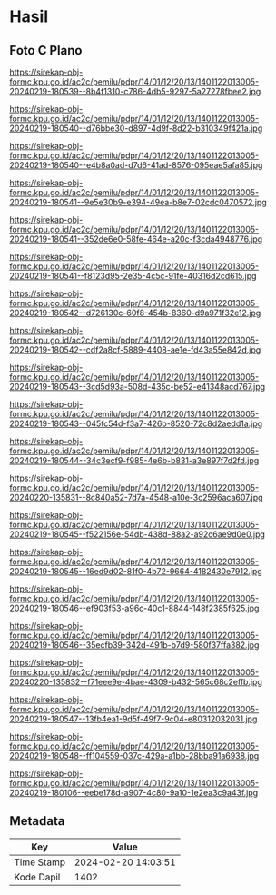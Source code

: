 # Hasil

## Foto C Plano

https://sirekap-obj-formc.kpu.go.id/ac2c/pemilu/pdpr/14/01/12/20/13/1401122013005-20240219-180539--8b4f1310-c786-4db5-9297-5a27278fbee2.jpg

https://sirekap-obj-formc.kpu.go.id/ac2c/pemilu/pdpr/14/01/12/20/13/1401122013005-20240219-180540--d76bbe30-d897-4d9f-8d22-b310349f421a.jpg

https://sirekap-obj-formc.kpu.go.id/ac2c/pemilu/pdpr/14/01/12/20/13/1401122013005-20240219-180540--e4b8a0ad-d7d6-41ad-8576-095eae5afa85.jpg

https://sirekap-obj-formc.kpu.go.id/ac2c/pemilu/pdpr/14/01/12/20/13/1401122013005-20240219-180541--9e5e30b9-e394-49ea-b8e7-02cdc0470572.jpg

https://sirekap-obj-formc.kpu.go.id/ac2c/pemilu/pdpr/14/01/12/20/13/1401122013005-20240219-180541--352de6e0-58fe-464e-a20c-f3cda4948776.jpg

https://sirekap-obj-formc.kpu.go.id/ac2c/pemilu/pdpr/14/01/12/20/13/1401122013005-20240219-180541--f8123d95-2e35-4c5c-91fe-40316d2cd615.jpg

https://sirekap-obj-formc.kpu.go.id/ac2c/pemilu/pdpr/14/01/12/20/13/1401122013005-20240219-180542--d726130c-60f8-454b-8360-d9a971f32e12.jpg

https://sirekap-obj-formc.kpu.go.id/ac2c/pemilu/pdpr/14/01/12/20/13/1401122013005-20240219-180542--cdf2a8cf-5889-4408-ae1e-fd43a55e842d.jpg

https://sirekap-obj-formc.kpu.go.id/ac2c/pemilu/pdpr/14/01/12/20/13/1401122013005-20240219-180543--3cd5d93a-508d-435c-be52-e41348acd767.jpg

https://sirekap-obj-formc.kpu.go.id/ac2c/pemilu/pdpr/14/01/12/20/13/1401122013005-20240219-180543--045fc54d-f3a7-426b-8520-72c8d2aedd1a.jpg

https://sirekap-obj-formc.kpu.go.id/ac2c/pemilu/pdpr/14/01/12/20/13/1401122013005-20240219-180544--34c3ecf9-f985-4e6b-b831-a3e897f7d2fd.jpg

https://sirekap-obj-formc.kpu.go.id/ac2c/pemilu/pdpr/14/01/12/20/13/1401122013005-20240220-135831--8c840a52-7d7a-4548-a10e-3c2596aca607.jpg

https://sirekap-obj-formc.kpu.go.id/ac2c/pemilu/pdpr/14/01/12/20/13/1401122013005-20240219-180545--f522156e-54db-438d-88a2-a92c6ae9d0e0.jpg

https://sirekap-obj-formc.kpu.go.id/ac2c/pemilu/pdpr/14/01/12/20/13/1401122013005-20240219-180545--16ed9d02-81f0-4b72-9664-4182430e7912.jpg

https://sirekap-obj-formc.kpu.go.id/ac2c/pemilu/pdpr/14/01/12/20/13/1401122013005-20240219-180546--ef903f53-a96c-40c1-8844-148f2385f625.jpg

https://sirekap-obj-formc.kpu.go.id/ac2c/pemilu/pdpr/14/01/12/20/13/1401122013005-20240219-180546--35ecfb39-342d-491b-b7d9-580f37ffa382.jpg

https://sirekap-obj-formc.kpu.go.id/ac2c/pemilu/pdpr/14/01/12/20/13/1401122013005-20240220-135832--f71eee9e-4bae-4309-b432-565c68c2effb.jpg

https://sirekap-obj-formc.kpu.go.id/ac2c/pemilu/pdpr/14/01/12/20/13/1401122013005-20240219-180547--13fb4ea1-9d5f-49f7-9c04-e80312032031.jpg

https://sirekap-obj-formc.kpu.go.id/ac2c/pemilu/pdpr/14/01/12/20/13/1401122013005-20240219-180548--ff104559-037c-429a-a1bb-28bba91a6938.jpg

https://sirekap-obj-formc.kpu.go.id/ac2c/pemilu/pdpr/14/01/12/20/13/1401122013005-20240219-180106--eebe178d-a907-4c80-9a10-1e2ea3c9a43f.jpg


## Metadata

| Key        | Value               |
| ---------- | ------------------- |
| Time Stamp | 2024-02-20 14:03:51 |
| Kode Dapil | 1402                |



